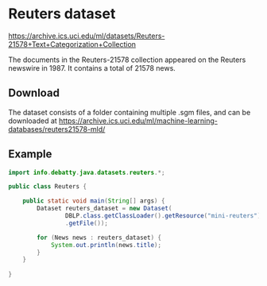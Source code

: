# Reuters dataset
https://archive.ics.uci.edu/ml/datasets/Reuters-21578+Text+Categorization+Collection

The documents in the Reuters-21578 collection appeared on the Reuters newswire in 1987. It contains a total of 21578 news.

## Download
The dataset consists of a folder containing multiple .sgm files, and can be downloaded at https://archive.ics.uci.edu/ml/machine-learning-databases/reuters21578-mld/

## Example
```java
import info.debatty.java.datasets.reuters.*;

public class Reuters {

    public static void main(String[] args) {
        Dataset reuters_dataset = new Dataset(
                DBLP.class.getClassLoader().getResource("mini-reuters")
                .getFile());

        for (News news : reuters_dataset) {
            System.out.println(news.title);
        }
    }
    
}
```